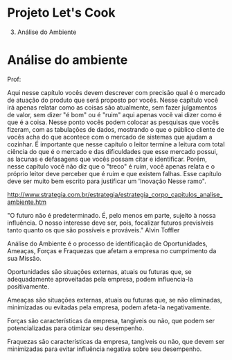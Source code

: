 # Projeto Let's Cook

 3. Análise do Ambiente 


# Análise do ambiente

Prof:

Aqui nesse capítulo vocês devem descrever com precisão qual é o mercado de atuação do produto que será proposto por vocês.
Nesse capítulo você irá apenas relatar como as coisas são atualmente, sem fazer julgamentos de valor, sem dizer "é bom" ou é "ruim" aqui apenas você vai dizer como é que é a coisa. 
Nesse ponto vocês podem colocar as pesquisas que vocês fizeram, com as tabulações de dados, mostrando o que o público cliente de vocês acha do que acontece com o mercado de sistemas que ajudam a cozinhar.
É importante que nesse capítulo o leitor termine a leitura com total ciência do que é o mercado e das dificuldades que esse mercado possui, as lacunas e defasagens que vocês possam citar e identificar. Porém, nesse capítulo você não diz que o "treco" é ruim, você apenas relata e o próprio leitor deve perceber que é ruim e que existem falhas.
Esse capítulo deve ser muito bem escrito para justificar um 'Inovação Nesse ramo".


http://www.strategia.com.br/estrategia/estrategia_corpo_capitulos_analise_ambiente.htm

"O futuro não é predeterminado. É, pelo menos em parte, sujeito à nossa influência. O nosso interesse deve ser, pois, focalizar futuros previsíveis tanto quanto os que são possíveis e prováveis."
Alvin Toffler

Análise do Ambiente é o processo de identificação de Oportunidades, Ameaças, Forças e Fraquezas que afetam a empresa no cumprimento da sua Missão.

Oportunidades são situações externas, atuais ou futuras que, se adequadamente aproveitadas pela empresa, podem influencia-la positivamente.

Ameaças são situações externas, atuais ou futuras que, se não eliminadas, minimizadas ou evitadas pela empresa, podem afeta-la negativamente.

Forças são características da empresa, tangíveis ou não, que podem ser potencializadas para otimizar seu desempenho.

Fraquezas são características da empresa, tangíveis ou não, que devem ser minimizadas para evitar influência negativa sobre seu desempenho.
